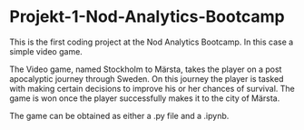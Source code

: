 # Projekt-1-Nod-Analytics-Bootcamp
This is the first coding project at the Nod Analytics Bootcamp. In this case a simple video game.

The Video game, named Stockholm to Märsta, takes the player on a post apocalyptic journey through Sweden. On this journey the player is tasked with making certain decisions to improve his or her chances of survival. The game is won once the player successfully makes it to the city of Märsta.

The game can be obtained as either a .py file and a .ipynb.
